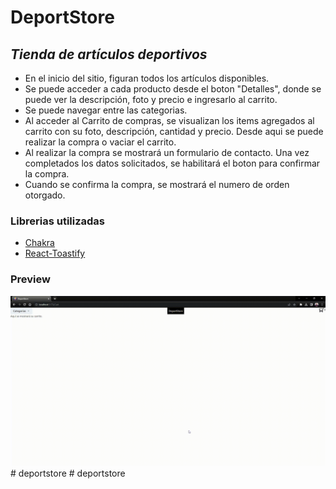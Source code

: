 # **DeportStore**
## *Tienda de artículos deportivos*

- En el inicio del sitio, figuran todos los artículos disponibles.
- Se puede acceder a cada producto desde el boton "Detalles", donde se puede ver la descripción, foto y precio e ingresarlo al carrito.
- Se puede navegar entre las categorias.
- Al acceder al Carrito de compras, se visualizan los items agregados al carrito con su foto, descripción, cantidad y precio. Desde aqui se puede realizar la compra o vaciar el carrito.
- Al realizar la compra se mostrará un formulario de contacto. Una vez completados los datos solicitados, se habilitará el boton para confirmar la compra.
- Cuando se confirma la compra, se mostrará el numero de orden otorgado.

### Librerias utilizadas

- [Chakra](https://chakra-ui.com/)
- [React-Toastify](https://www.npmjs.com/package/react-toastify)

### Preview

![ProyectoCoder](https://github.com/nahhwe/valoranteloboost/blob/main/assets/ProyectoCoder.gif)#   d e p o r t s t o r e 
 
 #   d e p o r t s t o r e 
 
 